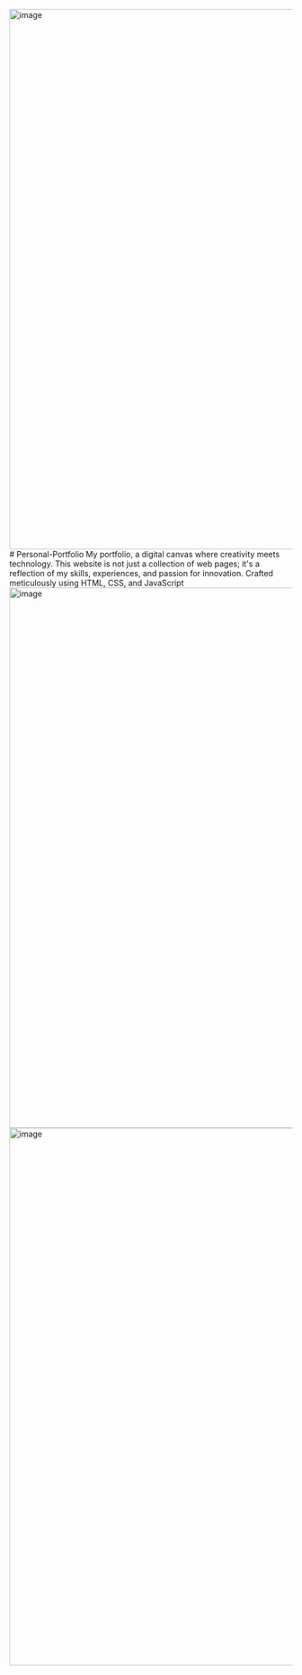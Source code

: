 <img width="960" alt="image" src="https://github.com/Tharun0730/Personal-Portfolio/assets/133158803/f20e424f-e0c0-43f4-8b7c-988015aab44b"># Personal-Portfolio
My portfolio, a digital canvas where creativity meets technology. This website is not just a collection of web pages; it's a reflection of my skills, experiences, and passion for innovation. Crafted meticulously using HTML, CSS, and JavaScript
<img width="960" alt="image" src="https://github.com/Tharun0730/Personal-Portfolio/assets/133158803/b46e8150-6e1a-47f5-97c4-c923205ed888">
<img width="955" alt="image" src="https://github.com/Tharun0730/Personal-Portfolio/assets/133158803/3c9f5fa7-0705-40ff-8f7e-445bca2c8d67">


